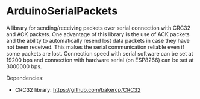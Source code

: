 # ArduinoSerialPackets
A library for sending/receiving packets over serial connection with CRC32 and ACK packets. One advantage of this library is the use of ACK packets and the ability to automatically resend lost data packets in case they have not been received. This makes the serial communication reliable even if some packets are lost. Connection speed with serial software can be set at 19200 bps and connection with hardware serial (on ESP8266) can be set at 3000000 bps.

Dependencies:
- CRC32 library: https://github.com/bakercp/CRC32

